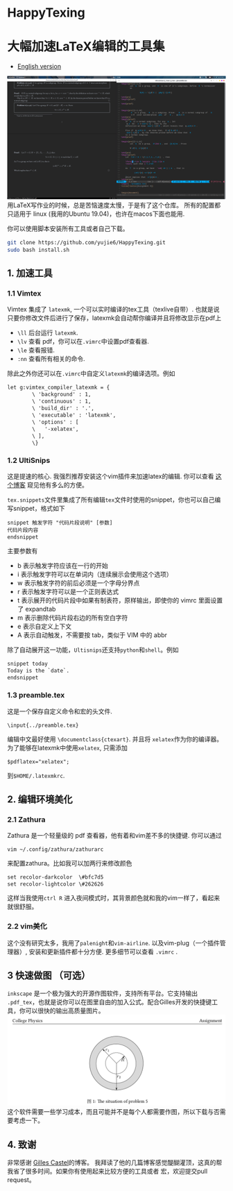 # HappyTexing
# 大幅加速LaTeX编辑的工具集

* <a href="./README.md">English version</a>


<img src="./figures/texenv.png" alt="">
用LaTeX写作业的时候，总是苦恼速度太慢，于是有了这个仓库。
所有的配置都只适用于 linux (我用的Ubuntu 19.04)，也许在macos下面也能用.
 
你可以使用脚本安装所有工具或者自己下载。
```bash
git clone https://github.com/yujie6/HappyTexing.git
sudo bash install.sh
```
## 1. 加速工具

### 1.1 Vimtex
Vimtex 集成了 `latexmk`, 一个可以实时编译的tex工具（texlive自带）. 也就是说
只要你修改文件后进行了保存，latexmk会自动帮你编译并且将修改显示在pdf上
* `\ll` 后台运行 `latexmk`.
* `\lv` 查看 pdf，你可以在`.vimrc`中设置pdf查看器.
* `\le` 查看报错.
* `:nn` 查看所有相关的命令.

除此之外你还可以在`.vimrc`中自定义`latexmk`的编译选项。例如
```
let g:vimtex_compiler_latexmk = {
        \ 'background' : 1,
        \ 'continuous' : 1,
        \ 'build_dir' : '.',
        \ 'executable' : 'latexmk',
        \ 'options' : [
        \   '-xelatex',
        \ ],
        \}
```

### 1.2 UltiSnips

这是提速的核心. 我强烈推荐安装这个vim插件来加速latex的编辑. 
你可以查看 <a href="https://castel.dev/post/lecture-notes-1/">这个博客</a> 窥见他有多么的方便。

`tex.snippets`文件里集成了所有编辑`tex`文件时使用的snippet，你也可以自己编写snippet，格式如下
```
snippet 触发字符 "代码片段说明" [参数]
代码片段内容
endsnippet
```
主要参数有
* b 表示触发字符应该在一行的开始
* i 表示触发字符可以在单词内（连续展示会使用这个选项）
* w 表示触发字符的前后必须是一个字母分界点
* r 表示触发字符可以是一个正则表达式
* t 表示展开的代码片段中如果有制表符，原样输出，即使你的 vimrc 里面设置了 expandtab
* m 表示删除代码片段右边的所有空白字符
* e 表示自定义上下文
* A 表示自动触发，不需要按 tab，类似于 VIM 中的 abbr

除了自动展开这一功能，`Ultisnips`还支持`python`和`shell`。例如
```
snippet today
Today is the `date`.
endsnippet
```
### 1.3 preamble.tex
这是一个保存自定义命令和宏的头文件.

    \input{../preamble.tex}

编辑中文最好使用 `\documentclass{ctexart}`. 并且将 `xelatex`作为你的编译器。
为了能够在latexmk中使用`xelatex`, 只需添加  

    $pdflatex="xelatex";

到`$HOME/.latexmkrc`.
## 2. 编辑环境美化
### 2.1 Zathura
Zathura 是一个轻量级的 pdf 查看器，他有着和vim差不多的快捷键. 你可以通过
    
    vim ~/.config/zathura/zathurarc

来配置zathura。比如我可以加两行来修改颜色

    set recolor-darkcolor  \#bfc7d5
    set recolor-lightcolor \#262626

这样当我使用`ctrl R` 进入夜间模式时，其背景颜色就和我的vim一样了，看起来就很舒服。

### 2.2 vim美化
这个没有研究太多，我用了`palenight`和`vim-airline`.
以及vim-plug（一个插件管理器）, 安装和更新插件都十分方便. 更多细节可以查看 `.vimrc` .
## 3 快速做图 （可选）
`inkscape` 是一个极为强大的开源作图软件，支持所有平台。它支持输出
`.pdf_tex`，也就是说你可以在图里自由的加入公式。配合Gilles开发的快捷键工具，你可以很快的输出高质量图片。
<img src="./figures/inkscape.png" alt="">
这个软件需要一些学习成本，而且可能并不是每个人都需要作图，所以下载与否需要考虑一下。
## 4. 致谢
非常感谢 <a href="https://github.com/gillescastel">Gilles Castel</a>的博客。
我拜读了他的几篇博客感觉醍醐灌顶，这真的帮我省了很多时间。如果你有使用起来比较方便的工具或者
宏，欢迎提交pull request。
